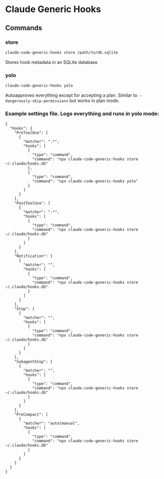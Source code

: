 # Claude Generic Hooks

## Commands

### store

```bash
claude-code-generic-hooks store /path/to/db.sqlite
```

Stores hook metadata in an SQLite database

### yolo

```bash
claude-code-generic-hooks yolo
```

Autoapproves everything except for accepting a plan. Similar to `--dangerously-skip-permissions` but works in plan mode.

### Example settings file. Logs everything and runs in yolo mode:

```
{
  "hooks": {
    "PreToolUse": [
      {
        "matcher": ".*",
        "hooks": [
          {
            "type": "command",
            "command": "npx claude-code-generic-hooks store ~/.claude/hooks.db"
          },
          {
            "type": "command",
            "command": "npx claude-code-generic-hooks yolo"
          }
        ]
      }
    ],
    "PostToolUse": [
      {
        "matcher": ".*",
        "hooks": [
          {
            "type": "command",
            "command": "npx claude-code-generic-hooks store ~/.claude/hooks.db"
          }
        ]
      }
    ],
    "Notification": [
      {
        "matcher": "",
        "hooks": [
          {
            "type": "command",
            "command": "npx claude-code-generic-hooks store ~/.claude/hooks.db"
          }
        ]
      }
    ],
    "Stop": [
      {
        "matcher": "",
        "hooks": [
          {
            "type": "command",
            "command": "npx claude-code-generic-hooks store ~/.claude/hooks.db"
          }
        ]
      }
    ],
    "SubagentStop": [
      {
        "matcher": "",
        "hooks": [
          {
            "type": "command",
            "command": "npx claude-code-generic-hooks store ~/.claude/hooks.db"
          }
        ]
      }
    ],
    "PreCompact": [
      {
        "matcher": "auto|manual",
        "hooks": [
          {
            "type": "command",
            "command": "npx claude-code-generic-hooks store ~/.claude/hooks.db"
          }
        ]
      }
    ]
  }
}

```
